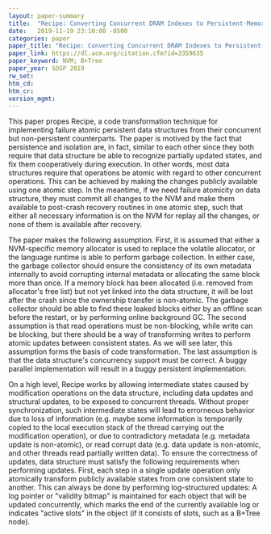 ```yaml
---
layout: paper-summary
title:  "Recipe: Converting Concurrent DRAM Indexes to Persistent-Memory Indexes"
date:   2019-11-19 23:10:00 -0500
categories: paper
paper_title: "Recipe: Converting Concurrent DRAM Indexes to Persistent-Memory Indexes"
paper_link: https://dl.acm.org/citation.cfm?id=3359635
paper_keyword: NVM; B+Tree
paper_year: SOSP 2019
rw_set:
htm_cd:
htm_cr:
version_mgmt:
---
```


This paper propes Recipe, a code transformation technique for implementing failure atomic persistent data structures
from their concurrent but non-persistent counterparts. The paper is motived by the fact that persistence and isolation
are, in fact, similar to each other since they both require that data structure be able to recognize partially updated
states, and fix them cooperatively during execution. In other words, most data structures require that operations
be atomic with regard to other concurrent operations. This can be achieved by making the changes publicly available
using one atomic step. In the meantime, if we need failure atomicity on data structure, they must commit all changes 
to the NVM and make them available to post-crash recovery routines in one atomic step, such that either all necessary
information is on the NVM for replay all the changes, or none of them is available after recovery.

The paper makes the following assumption. First, it is assumed that either a NVM-specific memory allocator is used
to replace the volatile allocator, or the language runtime is able to perform garbage collection. In either case, the 
garbage collector should ensure the consistency of its own metadata internally to avoid corrupting internal metadata or 
allocating the same block more than once. If a memory block has been allocated (i.e. removed from allocator's free list) 
but not yet linked into the data structure, it will be lost after the crash since the ownership transfer is non-atomic. 
The garbage collector should be able to find these leaked blocks either by an offline scan before the restart, or 
by performing online background GC. The second assumption is that read operations must be non-blocking, while write
can be blocking, but there should be a way of transforming writes to perform atomic updates between consistent states.
As we will see later, this assumption forms the basis of code transformation. The last assumption is that the data
structure's concurrency support must be correct. A buggy parallel implementation will result in a buggy persistent
implementation. 

On a high level, Recipe works by allowing intermediate states caused by modification operations on the data structure, 
including data updates and structural updates, to be exposed to concurrent threads. Without proper synchronization, such 
intermediate states will lead to errorneous behavior due to loss of information (e.g. maybe some information is temporarily
copied to the local execution stack of the thread carrying out the modification operation), or due to contradictory metadata
(e.g. metadata update is non-atomic), or read corrupt data (e.g. data update is non-atomic, and other threads read partially
written data). To ensure the correctness of updates, data structure must satisfy the following requirements when
performing updates. First, each step in a single update operation only atomically transform publicly available states from 
one consistent state to another. This can always be done by performing log-structured updates: A log pointer or "validity bitmap"
is maintained for each object that will be updated concurrently, which marks the end of the currently available log or 
indicates "active slots" in the object (if it consists of slots, such as a B+Tree node). 